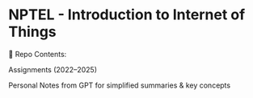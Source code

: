 # NPTEL - Introduction to Internet of Things

📌 Repo Contents:

Assignments (2022–2025) 

Personal Notes from GPT for simplified summaries & key concepts
